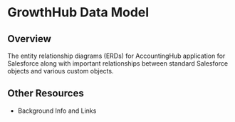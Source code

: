 # GrowthHub Data Model


## Overview

The entity relationship diagrams (ERDs) for AccountingHub application for Salesforce along with important relationships between standard Salesforce objects and various custom objects.


## Other Resources
* Background Info and Links
